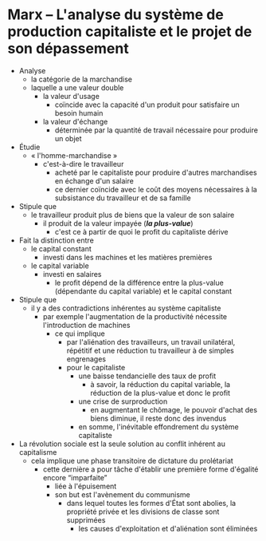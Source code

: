 # Marx – L'analyse du système de production capitaliste et le projet de son dépassement

- Analyse
  - la catégorie de la marchandise
  - laquelle a une valeur double
    - la valeur d'usage
        - coïncide avec la capacité d'un produit pour satisfaire un besoin humain
    - la valeur d'échange
        - déterminée par la quantité de travail nécessaire pour produire un objet
- Étudie
    - « l'homme-marchandise »
        - c'est-à-dire le travailleur
            - acheté par le capitaliste pour produire d'autres marchandises en échange d'un salaire
            - ce dernier coïncide avec le coût des moyens nécessaires à la subsistance du travailleur et de sa famille
- Stipule que
    - le travailleur produit plus de biens que la valeur de son salaire
        - il produit de la valeur impayée (***la plus-value***)
            - c'est ce à partir de quoi le profit du capitaliste dérive
- Fait la distinction entre
    - le capital constant
        - investi dans les machines et les matières premières
    - le capital variable
        - investi en salaires
            - le profit dépend de la différence entre la plus-value (dépendante du capital variable) et le capital constant
- Stipule que
    - il y a des contradictions inhérentes au système capitaliste
        - par exemple l'augmentation de la productivité nécessite l'introduction de machines
            - ce qui implique
                - par l'aliénation des travailleurs, un travail unilatéral, répétitif et une réduction tu travailleur à de simples engrenages
                - pour le capitaliste
                    - une baisse tendancielle des taux de profit
                        - à savoir, la réduction du capital variable, la réduction de la plus-value et donc le profit
                    - une crise de surproduction
                        - en augmentant le chômage, le pouvoir d'achat des biens diminue, il reste donc des invendus
                    - en somme, l'inévitable effondrement du système capitaliste
- La révolution sociale est la seule solution au conflit inhérent au capitalisme
    - cela implique une phase transitoire de dictature du prolétariat
        - cette dernière a pour tâche d'établir une première forme d'égalité encore “imparfaite”
            - liée à l'épuisement
            - son but est l'avènement du communisme
                - dans lequel toutes les formes d'État sont abolies, la propriété privée et les divisions de classe sont supprimées
                    - les causes d'exploitation et d'aliénation sont éliminées